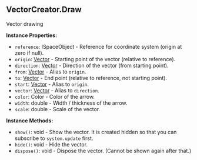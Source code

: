 ## VectorCreator.Draw

Vector drawing


**Instance Properties:**
- `reference`: ISpaceObject - Reference for coordinate system (origin at zero if null).
- `origin`: [Vector](Vector.md) - Starting point of the vector (relative to reference).
- `direction`: [Vector](Vector.md) - Direction of the vector (from starting point).
- `from`: [Vector](Vector.md) - Alias to `origin`.
- `to`: [Vector](Vector.md) - End point (relative to reference, not starting point).
- `start`: [Vector](Vector.md) - Alias to `origin`.
- `vector`: [Vector](Vector.md) - Alias to `direction`.
- `color`: Color - Color of the arrow.
- `width`: double - Width / thickness of the arrow.
- `scale`: double - Scale of the vector.

**Instance Methods:**
- `show()`: void - Show the vector. It is created hidden so that you can subscribe to `system.update` first.
- `hide()`: void - Hide the vector.
- `dispose()`: void - Dispose the vector. (Cannot be shown again after that.)
